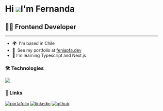 Hi ![](https://user-images.githubusercontent.com/18350557/176309783-0785949b-9127-417c-8b55-ab5a4333674e.gif)I'm Fernanda
================================================================================================================================

## 👩‍💻 Frontend Developer
------------------

* 🌍  I'm based in Chile
* 📁  See my portfolio at [feniapfa.dev](http://feniapfa.dev/)
* 🧠  I'm learning Typescript and Next.js

### 🛠 Technologies

<img src="https://skillicons.dev/icons?i=git,html,css,js,sass,bootstrap,tailwind,react,vite,materialui,redux,firebase,ps,ai" />

### 🔗 Links

[![portafolio](https://img.shields.io/badge/Portfolio-29F1FB?style=for-the-badge)](https://feniapfa.dev/)
[![linkedin](https://img.shields.io/badge/linkedin-0A66C2?style=for-the-badge&logo=linkedin&logoColor=white)](https://www.linkedin.com/in/fernanda-aguilar-p/)
[![github](https://img.shields.io/badge/github-181717?style=for-the-badge&logo=github&logoColor=white)](https://github.com/FeniaPfa)
